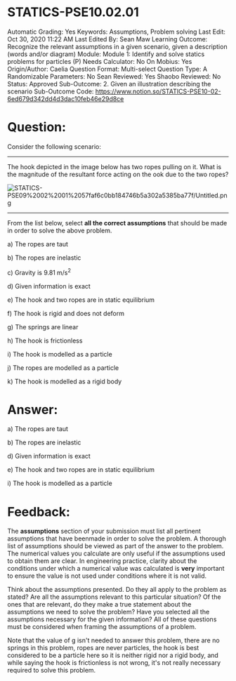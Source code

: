 # STATICS-PSE10.02.01

Automatic Grading: Yes
Keywords: Assumptions, Problem solving
Last Edit: Oct 30, 2020 11:22 AM
Last Edited By: Sean Maw
Learning Outcome: Recognize the relevant assumptions in a given scenario, given a description (words and/or diagram)
Module: Module 1: Identify and solve statics problems for particles (P)
Needs Calculator: No
On Mobius: Yes
Origin/Author: Caelia
Question Format: Multi-select
Question Type: A
Randomizable Parameters: No
Sean Reviewed: Yes
Shaobo Reviewed: No
Status: Approved
Sub-Outcome: 2. Given an illustration describing the scenario
Sub-Outcome Code: https://www.notion.so/STATICS-PSE10-02-6ed679d342dd4d3dac10feb46e29d8ce

# Question:

Consider the following scenario:

---

The hook depicted in the image below has two ropes pulling on it. What is the magnitude of the resultant force acting on the ook due to the two ropes?

![STATICS-PSE09%2002%2001%2057faf6c0bb184746b5a302a5385ba77f/Untitled.png](STATICS-PSE09%2002%2001%2057faf6c0bb184746b5a302a5385ba77f/Untitled.png)

---

From the list below, select **all the correct assumptions** that should be made in order to solve the above problem. 

a) The ropes are taut

b) The ropes are inelastic

c) Gravity is $9.81\;\mathrm{m/s^2}$

d) Given information is exact

e) The hook and two ropes are in static equilibrium

f) The hook is rigid and does not deform

g) The springs are linear

h) The hook is frictionless

i) The hook is modelled as a particle

j) The ropes are modelled as a particle

k) The hook is modelled as a rigid body

# Answer:

a) The ropes are taut

b) The ropes are inelastic

d) Given information is exact

e) The hook and two ropes are in static equilibrium

i) The hook is modelled as a particle

# Feedback:

The **assumptions** section of your submission must list all pertinent assumptions that have beenmade in order to solve the problem. A thorough list of assumptions should be viewed as part of the answer to the problem. The numerical values you calculate are only useful if the assumptions used to obtain them are clear. In engineering practice, clarity about the conditions under which a numerical value was calculated is **very** important to ensure the value is not used under conditions where it is not valid.

Think about the assumptions presented. Do they all apply to the problem as stated? Are all the assumptions relevant to this particular situation? Of the ones that are relevant, do they make a true statement about the assumptions we need to solve the problem? Have you selected all the assumptions necessary for the given information? All of these questions must be considered when framing the assumptions of a problem. 

Note that the value of g isn't needed to answer this problem, there are no springs in this problem, ropes are never particles, the hook is best considered to be a particle here so it is neither rigid nor a rigid body, and while saying the hook is frictionless is not wrong, it's not really necessary required to solve this problem.